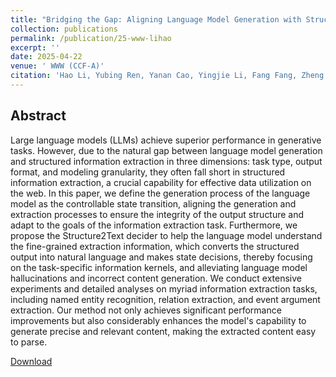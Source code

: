 ```yaml
---
title: "Bridging the Gap: Aligning Language Model Generation with Structured Information Extraction via Controllable State Transition"
collection: publications
permalink: /publication/25-www-lihao
excerpt: ''
date: 2025-04-22
venue: ' WWW (CCF-A)'
citation: 'Hao Li, Yubing Ren, Yanan Cao, Yingjie Li, Fang Fang, Zheng Lin, Shi Wang: Bridging the Gap: Aligning Language Model Generation with Structured Information Extraction via Controllable State Transition. WWW 2025: 1811-1821'
---
```

Abstract
--
Large language models (LLMs) achieve superior performance in generative tasks. However, due to the natural gap between language model generation and structured information extraction in three dimensions: task type, output format, and modeling granularity, they often fall short in structured information extraction, a crucial capability for effective data utilization on the web. In this paper, we define the generation process of the language model as the controllable state transition, aligning the generation and extraction processes to ensure the integrity of the output structure and adapt to the goals of the information extraction task. Furthermore, we propose the Structure2Text decider to help the language model understand the fine-grained extraction information, which converts the structured output into natural language and makes state decisions, thereby focusing on the task-specific information kernels, and alleviating language model hallucinations and incorrect content generation. We conduct extensive experiments and detailed analyses on myriad information extraction tasks, including named entity recognition, relation extraction, and event argument extraction. Our method not only achieves significant performance improvements but also considerably enhances the model's capability to generate precise and relevant content, making the extracted content easy to parse.

[Download](https://dl.acm.org/doi/10.1145/3696410.3714571)
